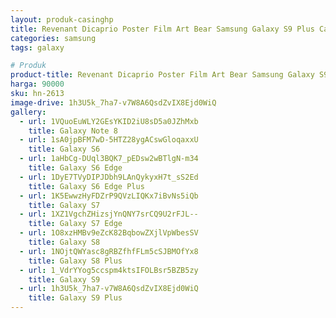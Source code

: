 ```yaml
---
layout: produk-casinghp
title: Revenant Dicaprio Poster Film Art Bear Samsung Galaxy S9 Plus Case
categories: samsung
tags: galaxy

# Produk
product-title: Revenant Dicaprio Poster Film Art Bear Samsung Galaxy S9 Plus Case
harga: 90000
sku: hn-2613
image-drive: 1h3U5k_7ha7-v7W8A6QsdZvIX8Ejd0WiQ
gallery:
  - url: 1VQuoEuWLY2GEsYKID2iU8sD5a0JZhMxb
    title: Galaxy Note 8
  - url: 1sA0jpBFM7wD-5HTZ28ygACswGloqaxxU
    title: Galaxy S6
  - url: 1aHbCg-DUql3BQK7_pEDsw2wBTlgN-m34
    title: Galaxy S6 Edge
  - url: 1DyE7TVyDIPJDbh9LAnQykyxH7t_sS2Ed
    title: Galaxy S6 Edge Plus
  - url: 1K5EwwzHyFDZrP9QVzLIQKx7iBvNs5iQb
    title: Galaxy S7
  - url: 1XZ1VgchZHizsjYnQNY7srCQ9U2rFJL--
    title: Galaxy S7 Edge
  - url: 1O8xzHMBv9eZcK82BqbowZXjlVpWbesSV
    title: Galaxy S8
  - url: 1NOjtQWYasc8gRBZfhfFLm5cSJBMOfYx8
    title: Galaxy S8 Plus
  - url: 1_VdrYYog5ccspm4ktsIFOLBsr5BZB5zy
    title: Galaxy S9
  - url: 1h3U5k_7ha7-v7W8A6QsdZvIX8Ejd0WiQ
    title: Galaxy S9 Plus
---
```

